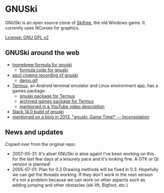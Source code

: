 # GNUSki

GNUSki is an open source clone of [Skifree](https://en.wikipedia.org/wiki/SkiFree), the old Windows game. It currently uses NCurses for graphics.

[License: GNU GPL v2](./LICENSE)

## GNUSki around the web
- [homebrew formula for gnuski](https://formulae.brew.sh/formula/gnuski)
  - [formula code for gnuski](https://github.com/Homebrew/homebrew-core/blob/543cd71456e4813de4e12f33fea6f38f875b2327/Formula/g/gnuski.rb)
- [ascii cinema recording of gnuski](https://asciinema.org/a/669357)
  - [demo.gif](./demo.gif)
- [Termux](https://termux.dev/en/), an Android terminal emulator and Linux environment app, has a games package:
  - [gnuski package for Termux](https://github.com/termux/termux-packages/tree/master/packages/gnuski)
  - [archived games package for Termux](https://github.com/termux/game-packages/tree/master/packages/gnuski)
  - [mentioned in a YouTube video description](https://www.youtube.com/watch?v=5Xu1pu-ftLQ)
- [Slack 14.0 build of gnuski](https://slackbuilds.org/repository/14.0/games/gnuski/)
- [mentioned on a blog in 2013, "gnuski: Game Time!" -- Inconsolation](https://inconsolation.wordpress.com/2013/11/14/gnuski-game-time/)


## News and updates
Copied over from the original repo:

- 2007-05-31: It's alive! GNUSki is alive again! I've been working on this for the last few days at a leisurely pace and it's looking fine. A GTK or Qt version is planned!
- 2005-07-01: Plan for 0.3 Drawing methods will be fixed in 0.3. Hopefully we can get the threads working. If they don't work in the next version it's not a problem because we can work on other aspects such as adding jumping and other obstacles (ski lift, Bigfoot, etc.)
